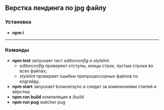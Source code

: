 <!-- [Опубликованная версия](https://aleksem07.github.io/montStroy--landing "Опубликованная версия") -->
Верстка лендинга по jpg файлу
---

### Установка

- **npm i**

---

### Команды

- **npm test** запускает тест _editorconfig_ и _stylelint_
  - _editorconfig_ проверяет отступы, концы строк, пустые строки во всех файлах;
  - _stylelint_ проверяет ошибки препроцессорных файлов по кодгайду.
- **npm start** запускает browsersync и следит за изменениями стилей и вёрстки;
- **npm run build** компиляция в /build
- **npm run pug** watcher pug
